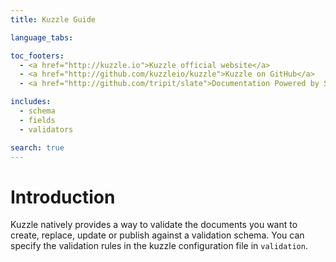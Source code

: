 ```yaml
---
title: Kuzzle Guide

language_tabs:

toc_footers:
  - <a href="http://kuzzle.io">Kuzzle official website</a>
  - <a href="http://github.com/kuzzleio/kuzzle">Kuzzle on GitHub</a>
  - <a href="http://github.com/tripit/slate">Documentation Powered by Slate</a>

includes:
  - schema
  - fields
  - validators

search: true
---
```


# Introduction

Kuzzle natively provides a way to validate the documents you want to create, replace, update or publish against a validation schema. You can specify the validation rules in the kuzzle configuration file in `validation`.